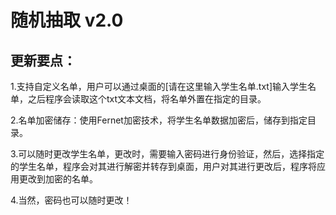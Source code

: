# 随机抽取 v2.0
## 更新要点：

1.支持自定义名单，用户可以通过桌面的[请在这里输入学生名单.txt]输入学生名单，之后程序会读取这个txt文本文档，将名单外置在指定的目录。 

2.名单加密储存：使用Fernet加密技术，将学生名单数据加密后，储存到指定目录。 

3.可以随时更改学生名单，更改时，需要输入密码进行身份验证，然后，选择指定的学生名单，程序会对其进行解密并转存到桌面，用户对其进行更改后，程序将应用更改到加密的名单。 

4.当然，密码也可以随时更改！ 
